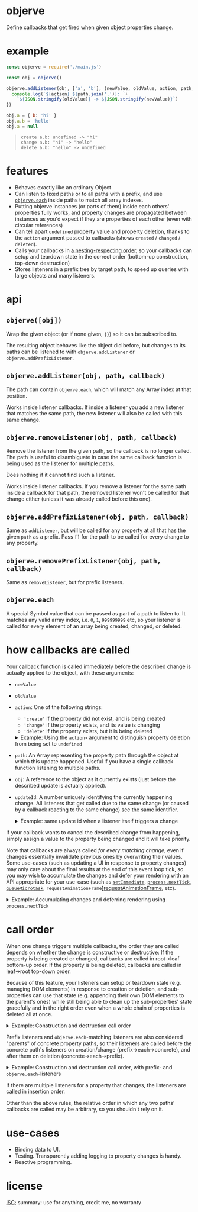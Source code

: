 # objerve

Define callbacks that get fired when given object properties change.

# example

<!-- !test program node -->

<!-- !test in first example -->
```js
const objerve = require('./main.js')

const obj = objerve()

objerve.addListener(obj, ['a', 'b'], (newValue, oldValue, action, path, obj) => {
  console.log(`${action} ${path.join('.')}: `+
    `${JSON.stringify(oldValue)} -> ${JSON.stringify(newValue)}`)
})

obj.a = { b: 'hi' }
obj.a.b = 'hello'
obj.a = null
```

<!-- !test out first example -->

> ```
> create a.b: undefined -> "hi"
> change a.b: "hi" -> "hello"
> delete a.b: "hello" -> undefined
> ```

# features

 - Behaves exactly like an ordinary Object
 - Can listen to fixed paths or to all paths with a prefix, and use
   [`objerve.each`](#objerveeach) inside paths to match all array indexes.
 - Putting objerve instances (or parts of them) inside each others' properties
   fully works, and property changes are propagated between instances as you'd
   expect if they are properties of each other (even with circular references)
 - Can tell apart `undefined` property value and property deletion, thanks to
   the `action` argument passed to callbacks (shows `created` / `changed` /
   `deleted`).
 - Calls your callbacks in [a nesting-respecting order](#call-order), so your
   callbacks can setup and teardown state in the correct order (bottom-up
   construction, top-down destruction)
 - Stores listeners in a prefix tree by target path, to speed up queries with
   large objects and many listeners.

# api

## `objerve([obj])`

Wrap the given object (or if none given, `{}`) so it can be subscribed to.

The resulting object behaves like the object did before, but changes to its
paths can be listened to with `objerve.addListener` or
`objerve.addPrefixListener`.

## `objerve.addListener(obj, path, callback)`

The path can contain `objerve.each`, which will match any Array index at that
position.

Works inside listener callbacks.  If inside a listener you add a new listener
that matches the same path, the new listener will also be called with this same
change.

## `objerve.removeListener(obj, path, callback)`

Remove the listener from the given path, so the callback is no longer called.
The path is useful to disambiguate in case the same callback function is being
used as the listener for multiple paths.

Does nothing if it cannot find such a listener.

Works inside listener callbacks.  If you remove a listener for the same path
inside a callback for that path, the removed listener won't be called for that
change either (unless it was already called before this one).

## `objerve.addPrefixListener(obj, path, callback)`

Same as `addListener`, but will be called for any property at all that has the
given `path` as a prefix.  Pass `[]` for the path to be called for every change
to any property.

## `objerve.removePrefixListener(obj, path, callback)`

Same as `removeListener`, but for prefix listeners.

## `objerve.each`

A special Symbol value that can be passed as part of a path to listen to.  It
matches any valid array index, i.e. `0`, `1`, `999999999` etc, so your listener
is called for every element of an array being created, changed, or deleted.

# how callbacks are called

Your callback function is called immediately before the described change is
actually applied to the object, with these arguments:

 - `newValue`
 - `oldValue`
 - `action`: One of the following strings:
   - `'create'` if the property did not exist, and is being created
   - `'change'` if the property exists, and its value is changing
   - `'delete'` if the property exists, but it is being deleted

   <details><summary>Example:  Using the <code>action></code> argument to distinguish property deletion from being set to <code>undefined</code></summary>

   <!-- !test in using change argument -->

   ```js
   const objerve = require('./main.js')
   const obj = objerve()

   objerve.addListener(obj, ['x'], (newValue, oldValue, action) => {
     console.log(`${action} ${oldValue} -> ${newValue}`)
   })

   obj.x = true
   obj.x = undefined
   delete obj.x
   ```

   <!-- !test out using change argument -->

   > ```
   > create undefined -> true
   > change true -> undefined
   > delete undefined -> undefined
   > ```

   Note how although both the `obj.x = undefined` and `delete obj.x` lines
   triggered a callback with `newValue` `undefined`, their `action`s differed:
   `'change'` and `'delete'`.

   </details>

 - `path`: An Array representing the property path through the object at which
   this update happened.  Useful if you have a single callback function
   listening to multiple paths.
 - `obj`: A reference to the object as it currently exists (just before the
   described update is actually applied).
 - `updateId`: A number uniquely identifying the currently happening change.
   All listeners that get called due to the same change (or caused by a
   callback reacting to the same change) see the same identifier.

   <details><summary>Example: same update id when a listener itself triggers a change</summary>

   <!-- !test in re-call -->
   ```js
   const objerve = require('./main.js')
   const obj = objerve()

   // Listen to changes to 'obj.a'.  Reduce it by 1 unless it's 0.
   objerve.addListener(obj, ['a'],
     (val, previousVal, action, path, objRef, updateId) => {
       console.log(`[${action}] ${previousVal} -> ${val} (updateId ${updateId})`)
       if (val > 0) {
         obj.a = val - 1
       }
     })
   // Also create a listener listening to all properties on 'obj'.
   objerve.addPrefixListener(obj, [],
     (val, previousVal, action, path, objRef, updateId) => {
       console.log(`prefix listener called (updateId ${updateId})`)
     })

   obj.a = 3
   console.log(obj.a)
   obj.a = 2
   console.log(obj.a)
   ```

   Each time something is assigned to `obj.a`, the first listener gets called,
   and assigns it 1 lower, until it's 0:

   <!-- !test out re-call -->

   > ```
   > prefix listener called (updateId 0)
   > [create] undefined -> 3 (updateId 0)
   > prefix listener called (updateId 0)
   > [create] undefined -> 2 (updateId 0)
   > prefix listener called (updateId 0)
   > [create] undefined -> 1 (updateId 0)
   > prefix listener called (updateId 0)
   > [create] undefined -> 0 (updateId 0)
   > 0
   > prefix listener called (updateId 1)
   > [change] 0 -> 2 (updateId 1)
   > prefix listener called (updateId 1)
   > [change] 0 -> 1 (updateId 1)
   > prefix listener called (updateId 1)
   > [change] 0 -> 0 (updateId 1)
   > 0
   > ```

   Note that for each individual change (`obj.a = 3` and `obj.a = 2`), both
   listeners were called multiple times, but during each change both were
   called with the same `updateId`.

   </details>

If your callback wants to cancel the described change from happening, simply
assign a value to the property being changed and it will take priority.

Note that callbacks are always called *for every matching change*, even if
changes essentially invalidate previous ones by overwriting their values.  Some
use-cases (such as updating a UI in response to property changes) may only care
about the final results at the end of this event loop tick, so you may wish to
accumulate the changes and defer your rendering with an API appropriate for
your use-case (such as [`setImmediate`][setImmediate],
[`process.nextTick`][processNextTick], [`queueMicrotask`][queueMicrotask],
`requestAnimationFrame`][requestAnimationFrame], etc).

<details><summary>Example: Accumulating changes and deferring rendering using <code>process.nextTick</code></summary>

<!-- !test in defer -->

```js
const objerve = require('./main.js')
const arrayKeyedMap = require('array-keyed-map')

const obj = objerve()
const accumulatedChanges = arrayKeyedMap()

const render = () => {
  // Put your expensive UI rendering code here
  console.log(Array.from(accumulatedChanges.entries()))
  accumulatedChanges.clear()
}

objerve.addListener(obj, ['a'],
  (newVal, oldVal, action, path) => {
    if (accumulatedChanges.size === 0) process.nextTick(render)
    if (!accumulatedChanges.has(path)) {
      accumulatedChanges.set(path, {newVal, oldVal})
    } else {
      accumulatedChanges.get(path).newVal = newVal
    }
  })

// Make a bunch of changes
obj.a = 1
obj.a = 2
obj.a = 3
```

The `render` function only gets called on next event loop tick tick, with the
total accumulated change from `undefined` to `3`, and none of the intermediate
states between:

<!-- !test out defer -->

```
[ [ [ 'a' ], { newVal: 3, oldVal: undefined } ] ]
```

</details>

# call order

When one change triggers multiple callbacks, the order they are called depends
on whether the change is constructive or destructive:   If the property is
being created or changed, callbacks are called in root→leaf bottom-up order.
If the property is being deleted, callbacks are called in leaf→root top-down
order.

Because of this feature, your listeners can setup or teardown state (e.g.
managing DOM elements) in response to creation or deletion, and sub-properties
can use that state (e.g. appending their own DOM elements to the parent's ones)
while still being able to clean up the sub-properties' state gracefully and in
the right order even when a whole chain of properties is deleted all at once.

<details><summary>Example: Construction and destruction call order</summary>

<!-- !test in call order -->
```js
const objerve = require('./main.js')
const obj = objerve()

const callback = (name) => {
  return (val, previousVal, action) => {
    console.log(`${action} ${name}`)
  }
}

objerve.addListener(obj, ['a'], callback('a'))
objerve.addListener(obj, ['a', 'b'], callback('a.b'))
objerve.addListener(obj, ['a', 'b', 'c'], callback('a.b.c'))

obj.a = { b: { c: 'value' } }
delete obj.a
```

<!-- !test out call order -->

> ```
> create a
> create a.b
> create a.b.c
> delete a.b.c
> delete a.b
> delete a
> ```
</details>

Prefix listeners and `objerve.each`-matching listeners are also considered
"parents" of concrete property paths, so their listeners are called before the
concrete path's listeners on creation/change (prefix→each→concrete), and after
them on deletion (concrete→each→prefix).

<details><summary>Example: Construction and destruction call order, with prefix- and <code>objerve.each</code>-listeners</summary>

<!-- !test in tree each call order -->
```js
const objerve = require('./main.js')
const obj = objerve([])

const callback = (name) => {
  return (val, previousVal, action) => console.log(`${action} ${name}`)
}

// Listen for property '0'
objerve.addListener(obj, [0], callback('concrete'))
// Listen for any array index
objerve.addListener(obj, [objerve.each], callback('each'))
// Listen for all properties
objerve.addPrefixListener(obj, [], callback('prefix'))

obj[0] = true
delete obj[0]
```
<!-- !test out tree each call order -->

> ```
> create prefix
> create each
> create concrete
> delete concrete
> delete each
> delete prefix
> ```
</details>

If there are multiple listeners for a property that changes, the listeners are
called in insertion order.

Other than the above rules, the relative order in which any two paths'
callbacks are called may be arbitrary, so you shouldn't rely on it.

# use-cases

 - Binding data to UI.
 - Testing.  Transparently adding logging to property changes is handy.
 - Reactive programming.

# license

[ISC](LICENSE); summary: use for anything, credit me, no warranty

[setImmediate]: https://developer.mozilla.org/en-US/docs/Web/API/Window/setImmediate
[processNextTick]: https://nodejs.org/api/process.html#process_process_nexttick_callback_args
[queueMicrotask]: https://developer.mozilla.org/en-US/docs/Web/API/WindowOrWorkerGlobalScope/queueMicrotask
[requestAnimationFrame]: https://developer.mozilla.org/en-US/docs/Web/API/window/requestAnimationFrame
